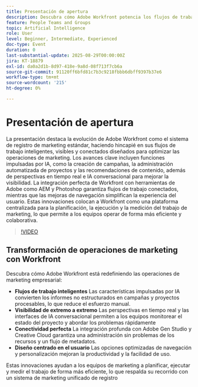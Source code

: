 ```yaml
---
title: Presentación de apertura
description: Descubra cómo Adobe Workfront potencia los flujos de trabajo inteligentes, visibles y conectados con la creación de campañas impulsadas por IA, perspectivas e integraciones de Adobe sin problemas.
feature: People Teams and Groups
topic: Artificial Intelligence
role: User
level: Beginner, Intermediate, Experienced
doc-type: Event
duration: 0
last-substantial-update: 2025-08-29T00:00:00Z
jira: KT-18879
exl-id: da0a2d1b-8d97-418e-9a8d-08f713f7cb6a
source-git-commit: 91120ff6bfd81c7b3c9218fbbb6dbff9397b37e6
workflow-type: tm+mt
source-wordcount: '215'
ht-degree: 0%

---
```


# Presentación de apertura

La presentación destaca la evolución de Adobe Workfront como el sistema de registro de marketing estándar, haciendo hincapié en sus flujos de trabajo inteligentes, visibles y conectados diseñados para optimizar las operaciones de marketing. Los avances clave incluyen funciones impulsadas por IA, como la creación de campañas, la administración automatizada de proyectos y las recomendaciones de contenido, además de perspectivas en tiempo real e IA conversacional para mejorar la visibilidad. La integración perfecta de Workfront con herramientas de Adobe como AEM y Photoshop garantiza flujos de trabajo conectados, mientras que las mejoras de navegación simplifican la experiencia del usuario. Estas innovaciones colocan a Workfront como una plataforma centralizada para la planificación, la ejecución y la medición del trabajo de marketing, lo que permite a los equipos operar de forma más eficiente y colaborativa.

>[!VIDEO](https://video.tv.adobe.com/v/3471499/?learn=on&enablevpops)

## Transformación de operaciones de marketing con Workfront

Descubra cómo Adobe Workfront está redefiniendo las operaciones de marketing empresarial:

* **Flujos de trabajo inteligentes** Las características impulsadas por IA convierten los informes no estructurados en campañas y proyectos procesables, lo que reduce el esfuerzo manual.
* **Visibilidad de extremo a extremo** Las perspectivas en tiempo real y las interfaces de IA conversacional permiten a los equipos monitorear el estado del proyecto y abordar los problemas rápidamente
* **Conectividad perfecta** La integración profunda con Adobe Gen Studio y Creative Cloud garantiza una administración sin problemas de los recursos y un flujo de metadatos.
* **Diseño centrado en el usuario** Las opciones optimizadas de navegación y personalización mejoran la productividad y la facilidad de uso.

Estas innovaciones ayudan a los equipos de marketing a planificar, ejecutar y medir el trabajo de forma más eficiente, lo que respalda su recorrido con un sistema de marketing unificado de registro
